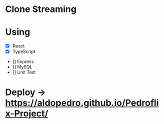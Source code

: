 # Clone Streaming

# Using
- [x] React
- [x] TypeScript
- [] Express 
- [] MySQL
- [] Unit Test

# Deploy -> https://aldopedro.github.io/Pedroflix-Project/

